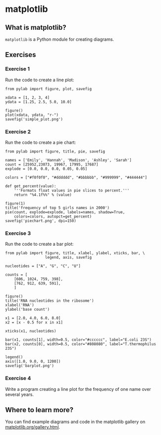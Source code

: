 
# matplotlib

## What is matplotlib?

`matplotlib` is a Python module for creating diagrams.


## Exercises

### Exercise 1

Run the code to create a line plot:

    from pylab import figure, plot, savefig

    xdata = [1, 2, 3, 4]
    ydata = [1.25, 2.5, 5.0, 10.0]
    
    figure()
    plot(xdata, ydata, "r-")
    savefig('simple_plot.png')

### Exercise 2

Run the code to create a pie chart:

    from pylab import figure, title, pie, savefig

    names = ['Emily', 'Hannah', 'Madison', 'Ashley', 'Sarah']
    count = [25952,23073, 19967, 17995, 17687]
    explode = [0.0, 0.0, 0.0, 0.05, 0.05]

    colors = ["#f0f0f0", "#dddddd", "#bbbbbb", "#999999", "#444444"]

    def get_percent(value):
        '''Formats float values in pie slices to percent.'''
        return "%4.1f%%" % (value)

    figure(1)
    title('frequency of top 5 girls names in 2000')
    pie(count, explode=explode, labels=names, shadow=True,
        colors=colors, autopct=get_percent)
    savefig('piechart.png', dpi=150)

### Exercise 3

Run the code to create a bar plot:

    from pylab import figure, title, xlabel, ylabel, xticks, bar, \
                      legend, axis, savefig

    nucleotides = ["A", "G", "C", "U"]

    counts = [
        [606, 1024, 759, 398],
        [762, 912, 639, 591], 
        ]

    figure()
    title('RNA nucleotides in the ribosome')
    xlabel('RNA')
    ylabel('base count')

    x1 = [2.0, 4.0, 6.0, 8.0]
    x2 = [x - 0.5 for x in x1]

    xticks(x1, nucleotides)

    bar(x1, counts[1], width=0.5, color="#cccccc", label="E.coli 23S")
    bar(x2, counts[0], width=0.5, color="#808080", label="T.thermophilus 23S")

    legend()
    axis([1.0, 9.0, 0, 1200])
    savefig('barplot.png')

### Exercise 4

Write a program creating a line plot for the frequency of one name over several years.

## Where to learn more?

You can find example diagrams and code in the matplotlib gallery on [matplotlib.org/gallery.html](http://matplotlib.org/gallery.html).